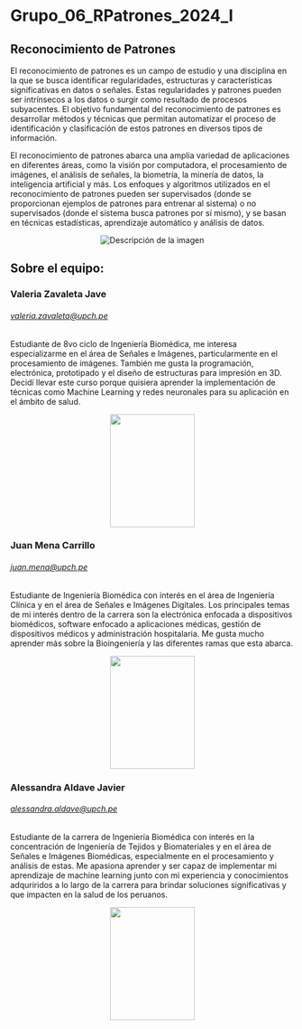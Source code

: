 # Grupo_06_RPatrones_2024_I

## Reconocimiento de Patrones


El reconocimiento de patrones es un campo de estudio y una disciplina en la que se busca identificar regularidades, estructuras y características significativas en datos o señales. Estas regularidades y patrones pueden ser intrínsecos a los datos o surgir como resultado de procesos subyacentes. El objetivo fundamental del reconocimiento de patrones es desarrollar métodos y técnicas que permitan automatizar el proceso de identificación y clasificación de estos patrones en diversos tipos de información.

El reconocimiento de patrones abarca una amplia variedad de aplicaciones en diferentes áreas, como la visión por computadora, el procesamiento de imágenes, el análisis de señales, la biometría, la minería de datos, la inteligencia artificial y más. Los enfoques y algoritmos utilizados en el reconocimiento de patrones pueden ser supervisados (donde se proporcionan ejemplos de patrones para entrenar al sistema) o no supervisados (donde el sistema busca patrones por sí mismo), y se basan en técnicas estadísticas, aprendizaje automático y análisis de datos.

<p align="center">
  <img src="https://4.bp.blogspot.com/-29odUWGMwCY/V6cLfEnq1yI/AAAAAAAAA-A/BBJHLYBYUdArfJOToAX5WmCYqy-lgmbtgCLcB/s1600/1.png" alt="Descripción de la imagen">
</p>


## Sobre el equipo:
### Valeria Zavaleta Jave
###### valeria.zavaleta@upch.pe
Estudiante de 8vo ciclo de Ingeniería Biomédica, me interesa especializarme en el área de Señales e Imágenes, particularmente en el procesamiento de imágenes. También me gusta la programación, electrónica, prototipado y el diseño de estructuras para impresión en 3D. Decidí llevar este curso porque quisiera aprender la implementación de técnicas como Machine Learning y redes neuronales para su aplicación en el ámbito de salud.

<p align="center"> 
<img src="https://i.postimg.cc/90t9n5z1/val.jpg"  width="150" height="200" align="center">
</p>


### Juan Mena Carrillo
###### juan.mena@upch.pe
Estudiante de Ingeniería Biomédica con interés en el área de Ingeniería Clínica y en el área de Señales e Imágenes Digitales. Los principales temas de mi interés dentro de la carrera son la electrónica enfocada a
dispositivos biomédicos, software enfocado a aplicaciones médicas, gestión de dispositivos médicos y administración hospitalaria.
Me gusta mucho aprender más sobre la Bioingeniería y las diferentes ramas que esta abarca. 

<p align="center"> 
<img src="https://media.licdn.com/dms/image/D4E03AQGFeqenKPYS6Q/profile-displayphoto-shrink_800_800/0/1670908083518?e=1716422400&v=beta&t=K1QtHCl0sDOVNJEb-B1AGtHK4QQrfAQ_E7i2G9zqdsc"  width="150" height="200" align="center">
</p>


### Alessandra Aldave Javier
###### alessandra.aldave@upch.pe
Estudiante de la carrera de Ingeniería Biomédica con interés en la concentración de Ingeniería de Tejidos y Biomateriales y en el área de Señales e Imágenes Biomédicas, especialmente en el procesamiento y análisis de estas. Me apasiona aprender y ser capaz de implementar mi aprendizaje de machine learning junto con mi experiencia y conocimientos adquriridos a lo largo de la carrera para brindar soluciones significativas y que impacten en la salud de los peruanos.

<p align="center"> 
<img src="https://i.postimg.cc/cH2tzQD6/perfil.jpg"  width="150" height="200" align="center">
</p>
